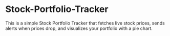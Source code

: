 # Stock-Portfolio-Tracker
This is a simple Stock Portfolio Tracker that fetches live stock prices, sends alerts when prices drop, and visualizes your portfolio with a pie chart.
